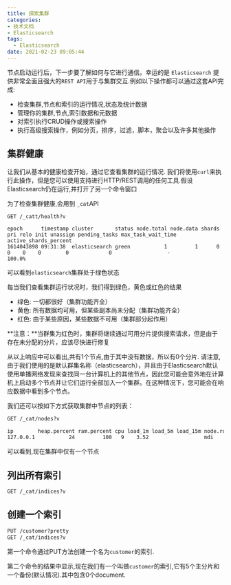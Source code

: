 ```yaml
---
title: 探索集群
categories:
- 技术文档
- Elasticsearch
tags:
  - Elasticsearch
date: 2021-02-23 09:05:44
---
```


节点启动运行后，下一步要了解如何与它进行通信。幸运的是 `Elasticsearch` 提供非常全面且强大的`REST API`用于与集群交互.例如以下操作都可以通过这套API完成:

- 检查集群,节点和索引的运行情况,状态及统计数据
- 管理你的集群,节点,索引数据和元数据
- 对索引执行CRUD操作或搜索操作
- 执行高级搜索操作，例如分页，排序，过滤，脚本，聚合以及许多其他操作
<!--more-->

## 集群健康

让我们从基本的健康检查开始，通过它查看集群的运行情况. 我们将使用`curl`来执行此操作，但是您可以使用支持进行HTTP/REST调用的任何工具.假设Elasticsearch仍在运行,并打开了另一个命令窗口

为了检查集群健康,会用到 `_cat`API

```curl
GET /_catt/health?v

epoch      timestamp cluster       status node.total node.data shards pri relo init unassign pending_tasks max_task_wait_time active_shards_percent
1614043898 09:31:38  elasticsearch green           1         1      0   0    0    0        0             0                  -                100.0%
```

可以看到`elasticsearch`集群处于绿色状态

每当我们查看集群运行状况时，我们得到绿色，黄色或红色的结果

- 绿色: 一切都很好（集群功能齐全）
- 黄色: 所有数据均可用，但某些副本尚未分配（集群功能齐全）
- 红色: 由于某些原因，某些数据不可用（集群部分起作用）

**注意：**当群集为红色时，集群将继续通过可用分片提供搜索请求，但是由于存在未分配的分片，应该尽快进行修复

从以上响应中可以看出,共有1个节点,由于其中没有数据，所以有0个分片. 请注意,由于我们使用的是默认群集名称（elasticsearch），并且由于Elasticsearch默认使用单播网络发现来查找同一台计算机上的其他节点，因此您可能会意外地在计算机上启动多个节点并让它们运行全部加入一个集群。在这种情况下，您可能会在响应数据中看到多个节点。

我们还可以按如下方式获取集群中节点的列表：

```rest
GET /_cat/nodes?v

ip        heap.percent ram.percent cpu load_1m load_5m load_15m node.role master name
127.0.0.1           24         100   9    3.52                  mdi       *      1tvk4R8
```

可以看到,现在集群中仅有一个节点

## 列出所有索引

```rest
GET /_cat/indices?v
```

## 创建一个索引

```rest
PUT /customer?pretty
GET /_cat/indices?v
```

第一个命令通过PUT方法创建一个名为`customer`的索引.

第二个命令的结果中显示,现在我们有一个叫做`customer`的索引,它有5个主分片和一个备份(默认情况).其中包含0个document.